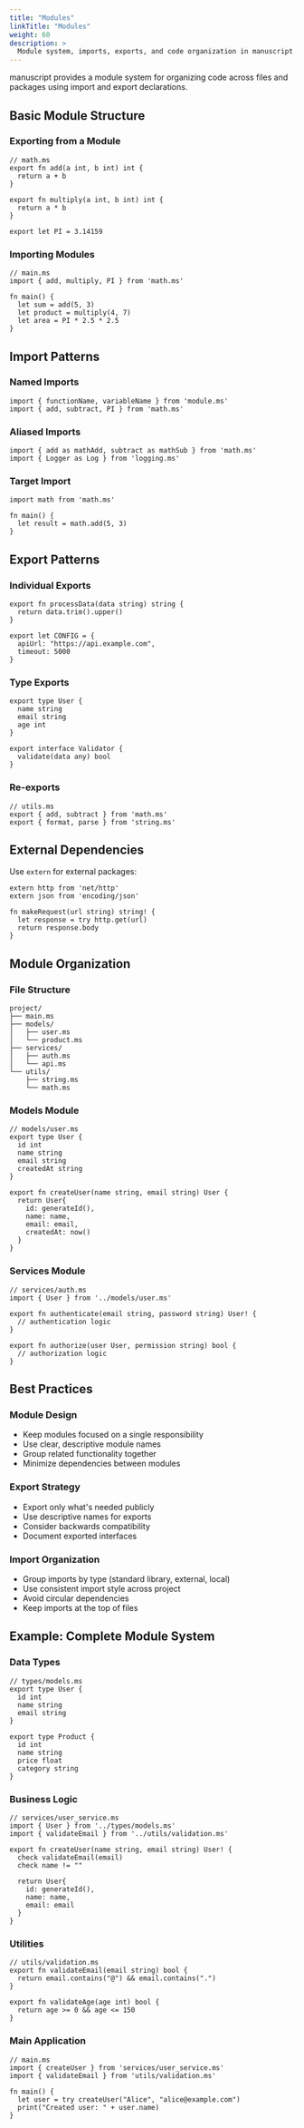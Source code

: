 ```yaml
---
title: "Modules"
linkTitle: "Modules"
weight: 60
description: >
  Module system, imports, exports, and code organization in manuscript.
---
```


manuscript provides a module system for organizing code across files and packages using import and export declarations.

## Basic Module Structure

### Exporting from a Module
```ms
// math.ms
export fn add(a int, b int) int {
  return a + b
}

export fn multiply(a int, b int) int {
  return a * b
}

export let PI = 3.14159
```

### Importing Modules
```ms
// main.ms
import { add, multiply, PI } from 'math.ms'

fn main() {
  let sum = add(5, 3)
  let product = multiply(4, 7)
  let area = PI * 2.5 * 2.5
}
```

## Import Patterns

### Named Imports
```ms
import { functionName, variableName } from 'module.ms'
import { add, subtract, PI } from 'math.ms'
```

### Aliased Imports
```ms
import { add as mathAdd, subtract as mathSub } from 'math.ms'
import { Logger as Log } from 'logging.ms'
```

### Target Import
```ms
import math from 'math.ms'

fn main() {
  let result = math.add(5, 3)
}
```

## Export Patterns

### Individual Exports
```ms
export fn processData(data string) string {
  return data.trim().upper()
}

export let CONFIG = {
  apiUrl: "https://api.example.com",
  timeout: 5000
}
```

### Type Exports
```ms
export type User {
  name string
  email string
  age int
}

export interface Validator {
  validate(data any) bool
}
```

### Re-exports
```ms
// utils.ms
export { add, subtract } from 'math.ms'
export { format, parse } from 'string.ms'
```

## External Dependencies

Use `extern` for external packages:

```ms
extern http from 'net/http'
extern json from 'encoding/json'

fn makeRequest(url string) string! {
  let response = try http.get(url)
  return response.body
}
```

## Module Organization

### File Structure
```
project/
├── main.ms
├── models/
│   ├── user.ms
│   └── product.ms
├── services/
│   ├── auth.ms
│   └── api.ms
└── utils/
    ├── string.ms
    └── math.ms
```

### Models Module
```ms
// models/user.ms
export type User {
  id int
  name string
  email string
  createdAt string
}

export fn createUser(name string, email string) User {
  return User{
    id: generateId(),
    name: name,
    email: email,
    createdAt: now()
  }
}
```

### Services Module
```ms
// services/auth.ms
import { User } from '../models/user.ms'

export fn authenticate(email string, password string) User! {
  // authentication logic
}

export fn authorize(user User, permission string) bool {
  // authorization logic
}
```

## Best Practices

### Module Design
- Keep modules focused on a single responsibility
- Use clear, descriptive module names
- Group related functionality together
- Minimize dependencies between modules

### Export Strategy
- Export only what's needed publicly
- Use descriptive names for exports
- Consider backwards compatibility
- Document exported interfaces

### Import Organization
- Group imports by type (standard library, external, local)
- Use consistent import style across project
- Avoid circular dependencies
- Keep imports at the top of files

## Example: Complete Module System

### Data Types
```ms
// types/models.ms
export type User {
  id int
  name string
  email string
}

export type Product {
  id int
  name string
  price float
  category string
}
```

### Business Logic
```ms
// services/user_service.ms
import { User } from '../types/models.ms'
import { validateEmail } from '../utils/validation.ms'

export fn createUser(name string, email string) User! {
  check validateEmail(email)
  check name != ""
  
  return User{
    id: generateId(),
    name: name,
    email: email
  }
}
```

### Utilities
```ms
// utils/validation.ms
export fn validateEmail(email string) bool {
  return email.contains("@") && email.contains(".")
}

export fn validateAge(age int) bool {
  return age >= 0 && age <= 150
}
```

### Main Application
```ms
// main.ms
import { createUser } from 'services/user_service.ms'
import { validateEmail } from 'utils/validation.ms'

fn main() {
  let user = try createUser("Alice", "alice@example.com")
  print("Created user: " + user.name)
}
``` 